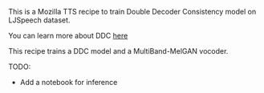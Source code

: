 This is a Mozilla TTS recipe to train Double Decoder Consistency model on
LJSpeech dataset.

You can learn more about DDC [here](https://erogol.com/solving-attention-problems-of-tts-models-with-double-decoder-consistency/)

This recipe trains a DDC model and a MultiBand-MelGAN vocoder.

TODO:
- Add a notebook for inference
